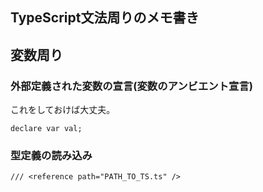 ## TypeScript文法周りのメモ書き


## 変数周り

### 外部定義された変数の宣言(変数のアンビエント宣言)

これをしておけば大丈夫。

```
declare var val;
```

### 型定義の読み込み

```
/// <reference path="PATH_TO_TS.ts" />
```
